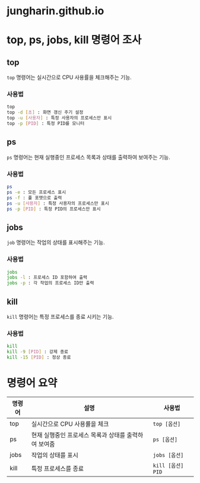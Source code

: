 # jungharin.github.io

# top, ps, jobs, kill 명령어 조사

## top
`top` 명령어는 실시간으로 CPU 사용률을 체크해주는 기능.
### 사용법
```sh
top
top -d [초] : 화면 갱신 주기 설정
top -u [사용자] : 특정 사용자의 프로세스만 표시
top -p [PID] : 특정 PID를 모니터
```
## ps
`ps` 명령어는 현재 실행중인 프로세스 목록과 상태를 출력하여 보여주는 기능.
### 사용법
```sh
ps
ps -e : 모든 프로세스 표시
ps -f : 풀 포맷으로 출력
ps -u [사용자] : 특정 사용자의 프로세스만 표시
ps -p [PID] : 특정 PID의 프로세스만 표시
```
## jobs
`job` 명령어는 작업의 상태를 표시해주는 기능.
### 사용법
```sh
jobs
jobs -l : 프로세스 ID 포함하여 출력
jobs -p : 각 작업의 프로세스 ID만 출력
```
## kill
`kill` 명령어는 특정 프로세스를 종료 시키는 기능.
### 사용법
```sh
kill
kill -9 [PID] : 강제 종료
kill -15 [PID] : 정상 종료
```
# 명령어 요약

| 명령어  | 설명                                                | 사용법           |
| ------- | --------------------------------------------------- | ----------------- |
| top     | 실시간으로 CPU 사용률을 체크                         | `top [옵션]`      |
| ps      | 현재 실행중인 프로세스 목록과 상태를 출력하여 보여줌  | `ps [옵션]`       |
| jobs    | 작업의 상태를 표시                                   | `jobs [옵션]`     |
| kill    | 특정 프로세스를 종료                                 | `kill [옵션] PID` |
